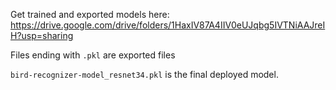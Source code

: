 Get trained and exported models here: https://drive.google.com/drive/folders/1HaxIV87A4IIV0eUJqbg5IVTNiAAJreIH?usp=sharing <br/>

Files ending with `.pkl` are exported files <br>

`bird-recognizer-model_resnet34.pkl` is the final deployed model.
